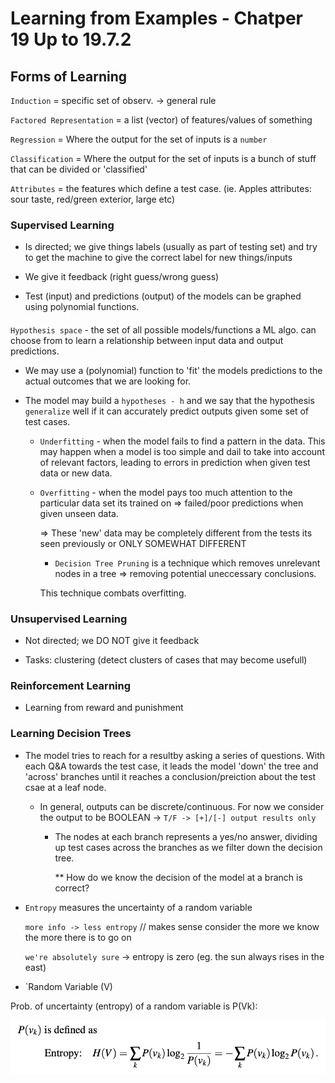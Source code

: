# Learning from Examples - Chatper 19 Up to 19.7.2

## Forms of Learning

`Induction` = specific set of observ. -> general rule

`Factored Representation` = a list (vector) of features/values of something

`Regression` = Where the output for the set of inputs is a `number`

`Classification` = Where the output for the set of inputs is a bunch of stuff that can be divided or 'classified'

`Attributes` = the features which define a test case.  (ie. Apples attributes: sour taste, red/green exterior, large etc)

### Supervised Learning

- Is directed; we give things labels (usually as part of testing set) and try to get the machine to give the correct label for new things/inputs

- We give it feedback (right guess/wrong guess)

- Test (input) and predictions (output) of the models can be graphed using polynomial functions.

#### 
`Hypothesis space` - the set of all possible models/functions a ML algo. can choose from to learn a relationship between input data and output predictions.

* We may use a (polynomial) function to 'fit' the models predictions to the actual outcomes that we are looking for.

* The model may build a `hypotheses - h` and we say that the hypothesis `generalize` well if it can accurately predict outputs given some set of test cases.

    - `Underfitting` - when the model fails to find a pattern in the data.  This may happen when a model is too simple and dail to take into account of relevant factors, leading to errors in prediction when given test data or new data.

    - `Overfitting` - when the model pays too much attention to the particular data set its trained on => failed/poor predictions when given unseen data.

        => These 'new' data may be completely different from the tests its seen previously or ONLY SOMEWHAT DIFFERENT

        - `Decision Tree Pruning` is a technique which removes unrelevant nodes in a tree => removing potential uneccessary conclusions.

        This technique combats overfitting.

### Unsupervised Learning  

- Not directed; we DO NOT give it feedback

- Tasks: clustering (detect clusters of cases that may become usefull)

### Reinforcement Learning

- Learning from reward and punishment

### Learning Decision Trees

* The model tries to reach for a resultby asking a series of questions.  With each Q&A towards the test case, it leads the model 'down' the tree and 'across' branches until it reaches a conclusion/preiction about the test csae at a leaf node.

    - In general, outputs can be discrete/continuous.  For now we consider the output to be BOOLEAN -> `T/F -> [+]/[-] output results only`

        - The nodes at each branch represents a yes/no answer, dividing up test cases across the branches as we filter down the decision tree.

            ** How do we know the decision of the model at a branch is correct?

- `Entropy` measures the uncertainty of a random variable

    `more info -> less entropy` // makes sense consider the more we know the more there is to go on

    `we're absolutely sure` -> entropy is zero (eg. the sun always rises in the east)

- `Random Variable (V) 

Prob. of uncertainty (entropy) of a random variable is P(Vk): 

![By equation](imgs/eqn-entropy.png)

